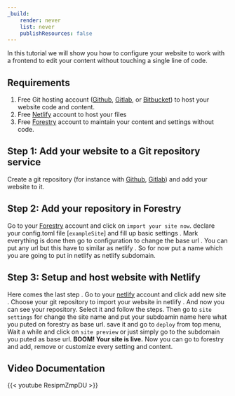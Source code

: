 ```yaml
---
_build:
    render: never
    list: never
    publishResources: false
---
```


In this tutorial we will show you how to configure your website to work with a frontend to edit your content without touching a single line of code.

## Requirements

1. Free Git hosting account ([Github](https://github.com/), [Gitlab](https://gitlab.com/), or [Bitbucket](https://bitbucket.org/product/)) to host your website code and content.
1. Free [Netlify](https://www.netlify.com/) account to host your files
1. Free [Forestry](https://forestry.io/) account to maintain your content and settings without code.

## Step 1: Add your website to a Git repository service

Create a git repository (for instance with [Github](https://github.com/), [Gitlab](https://gitlab.com/)) and add your website to it.

## Step 2: Add your repository in Forestry

Go to your [Forestry](https://bit.ly/forestry-account) account and click on `import your site now`. declare your config.toml file \[`exampleSite`\] and fill up basic settings . Mark everything is done then go to configuration to change the base url . You can put any url but this have to similar as netlify . So for now put a name which you are going to put in netlify as netlify subdomain.

## Step 3: Setup and host website with Netlify

Here comes the last step . Go to your [netlify](https://bit.ly/netlify-account) account and click add new site . Choose your git repository to import your website in netlify . And now you can see your repository. Select it and follow the steps. Then go to `site settings` for change the site name and put your subdoamin name here what you puted on forestry as base url. save it and go to `deploy` from top menu, Wait a while and click on `site preview` or just simply go to the subdomain you puted as base url. **BOOM! Your site is live.** Now you can go to forestry and add, remove or customize every setting and content.

## Video Documentation

{{< youtube ResipmZmpDU >}}
